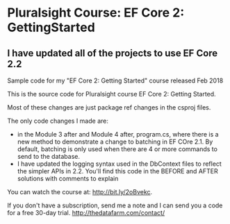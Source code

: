 # Pluralsight Course: EF Core 2: GettingStarted
## I have updated all of the projects to use  EF Core 2.2
Sample code for my "EF Core 2: Getting Started" course released Feb 2018  


This is the source code for Pluralsight course EF Core 2: Getting Started.  


Most of these changes are just package ref changes in the csproj files.   

The only code changes I made are: 

* in the Module 3 after and Module 4 after, program.cs, where there is a new method to demonstrate a change to batching in EF COre 2.1. By default, batching is only used when there are 4 or more commands to send to the database.
* I have updated the logging syntax used in the DbContext files to reflect the simpler APIs in 2.2. You'll find this code in the BEFORE and AFTER solutions with comments to explain

You can watch the course at: http://bit.ly/2oBvekc.

If you don't have a subscription, send me a note and I can send you a code for a free 30-day trial.
http://thedatafarm.com/contact/

